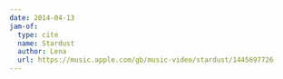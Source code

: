 ```yaml
---
date: 2014-04-13
jam-of:
  type: cite
  name: Stardust
  author: Lena
  url: https://music.apple.com/gb/music-video/stardust/1445697726
---
```


